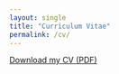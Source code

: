 ```yaml
---
layout: single
title: "Curriculum Vitae"
permalink: /cv/
---
```


[Download my CV (PDF)](/assets/ManasiMalik_CV_Jun2025.pdf)
